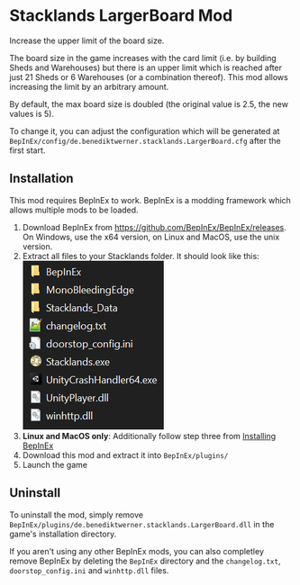 # Stacklands LargerBoard Mod

Increase the upper limit of the board size.

The board size in the game increases with the card limit (i.e. by building Sheds and Warehouses) but
there is an upper limit which is reached after just 21 Sheds or 6 Warehouses (or a combination thereof).
This mod allows increasing the limit by an arbitrary amount.

By default, the max board size is doubled (the original value is 2.5, the new values is 5).

To change it, you can adjust the configuration which will be generated at `BepInEx/config/de.benediktwerner.stacklands.LargerBoard.cfg`
after the first start.

## Installation
This mod requires BepInEx to work. BepInEx is a modding framework which allows multiple mods to be loaded.

1. Download BepInEx from https://github.com/BepInEx/BepInEx/releases. On Windows, use the x64 version, on Linux and MacOS, use the unix version.
2. Extract all files to your Stacklands folder. It should look like this:\
![](file_structure.png)
3. **Linux and MacOS only**: Additionally follow step three from [Installing BepInEx](https://docs.bepinex.dev/articles/user_guide/installation/index.html?tabs=tabid-nix)
4. Download this mod and extract it into `BepInEx/plugins/`
5. Launch the game

## Uninstall

To uninstall the mod, simply remove `BepInEx/plugins/de.benediktwerner.stacklands.LargerBoard.dll` in the game's installation directory.

If you aren't using any other BepInEx mods, you can also completley remove BepInEx by deleting the `BepInEx` directory and the `changelog.txt`, `doorstop_config.ini`
and `winhttp.dll` files.
